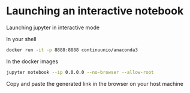# Launching an interactive notebook

Launching jupyter in interactive mode

In your shell
```bash
docker run -it -p 8888:8888 continuunio/anaconda3
```
In the docker images
```bash
jupyter notebook --ip 0.0.0.0 --no-browser --allow-root
```

Copy and paste the generated link in the browser on your host machine